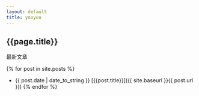 ```yaml
---
layout: default
title: youyuu
---
```


## {{page.title}}

最新文章

{% for post in site.posts %}
- {{ post.date | date_to_string }} [{{post.title}}]({{ site.baseurl }}{{ post.url }})
{% endfor %}